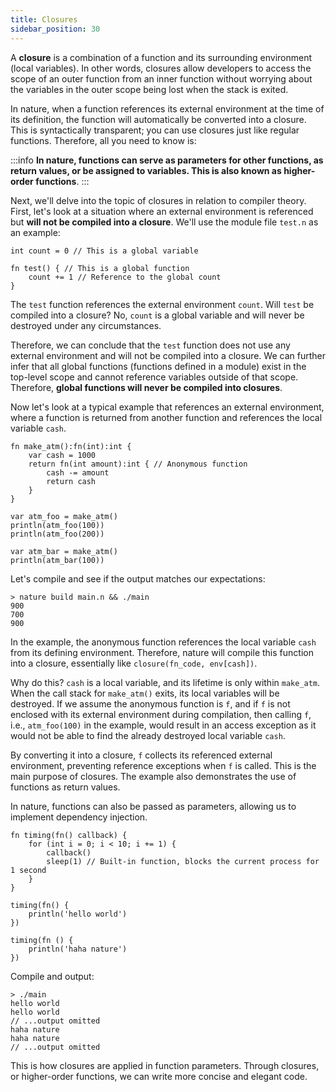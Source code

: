 ```yaml
---
title: Closures
sidebar_position: 30
---
```


A **closure** is a combination of a function and its surrounding environment (local variables). In other words, closures allow developers to access the scope of an outer function from an inner function without worrying about the variables in the outer scope being lost when the stack is exited.

In nature, when a function references its external environment at the time of its definition, the function will automatically be converted into a closure. This is syntactically transparent; you can use closures just like regular functions. Therefore, all you need to know is:

:::info
**In nature, functions can serve as parameters for other functions, as return values, or be assigned to variables. This is also known as higher-order functions**.
:::

Next, we'll delve into the topic of closures in relation to compiler theory. First, let's look at a situation where an external environment is referenced but **will not be compiled into a closure**. We'll use the module file `test.n` as an example:

```nature title='test.n'
int count = 0 // This is a global variable

fn test() { // This is a global function
	count += 1 // Reference to the global count
}
```

The `test` function references the external environment `count`. Will `test` be compiled into a closure? No, `count` is a global variable and will never be destroyed under any circumstances.

Therefore, we can conclude that the `test` function does not use any external environment and will not be compiled into a closure. We can further infer that all global functions (functions defined in a module) exist in the top-level scope and cannot reference variables outside of that scope. Therefore, **global functions will never be compiled into closures**.

Now let's look at a typical example that references an external environment, where a function is returned from another function and references the local variable `cash`.

```nature title='main.n'
fn make_atm():fn(int):int {
	var cash = 1000
	return fn(int amount):int { // Anonymous function
		cash -= amount
		return cash
	}
}

var atm_foo = make_atm()
println(atm_foo(100))
println(atm_foo(200))

var atm_bar = make_atm()
println(atm_bar(100))
```

Let's compile and see if the output matches our expectations:

```shell
> nature build main.n && ./main
900
700
900
```

In the example, the anonymous function references the local variable `cash` from its defining environment. Therefore, nature will compile this function into a closure, essentially like `closure(fn_code, env[cash])`.

Why do this? `cash` is a local variable, and its lifetime is only within `make_atm`. When the call stack for `make_atm()` exits, its local variables will be destroyed. If we assume the anonymous function is `f`, and if `f` is not enclosed with its external environment during compilation, then calling `f`, i.e., `atm_foo(100)` in the example, would result in an access exception as it would not be able to find the already destroyed local variable `cash`.

By converting it into a closure, `f` collects its referenced external environment, preventing reference exceptions when `f` is called. This is the main purpose of closures. The example also demonstrates the use of functions as return values.

In nature, functions can also be passed as parameters, allowing us to implement dependency injection.

```nature
fn timing(fn() callback) {
	for (int i = 0; i < 10; i += 1) {
		callback()
		sleep(1) // Built-in function, blocks the current process for 1 second
	}
}

timing(fn() {
	println('hello world')
})

timing(fn () {
	println('haha nature')
})
```

Compile and output:

```shell
> ./main
hello world
hello world
// ...output omitted
haha nature
haha nature
// ...output omitted
```

This is how closures are applied in function parameters. Through closures, or higher-order functions, we can write more concise and elegant code.